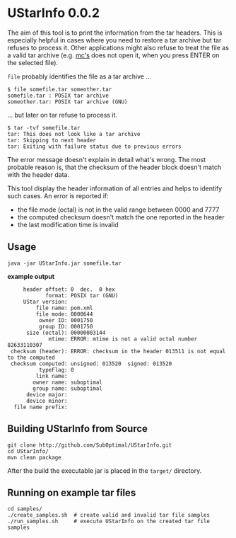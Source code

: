 UStarInfo 0.0.2
===============

The aim of this tool is to print the information from the tar headers. This is especially helpful in cases where you need to restore a tar archive but tar refuses to process it. Other applications might also refuse to treat the file as a valid tar archive (e.g. [mc's](https://github.com/MidnightCommander/mc/issues/55) does not open it, when you press ENTER on the selected file).

`file` probably identifies the file as a tar archive ...

```
$ file somefile.tar someother.tar
somefile.tar : POSIX tar archive
someother.tar: POSIX tar archive (GNU)
```
... but later on tar refuse to process it.

```
$ tar -tvf somefile.tar
tar: This does not look like a tar archive
tar: Skipping to next header
tar: Exiting with failure status due to previous errors
```

The error message doesn't explain in detail what's wrong. The most probable reason is, that the checksum of the header block doesn't match with the header data. 

This tool display the header information of all entries and helps to identify such cases. An error is reported if:

 - the file mode (octal) is not in the valid range between 0000 and 7777
 - the computed checksum doesn't match the one reported in the header
 - the last modification time is invalid

Usage
-----

`java -jar UStarInfo.jar somefile.tar`

**example output**

```
     header offset: 0  dec.  0 hex
            format: POSIX tar (GNU)
     UStar version:  
         file name: pom.xml
         file mode: 0000644
          owner ID: 0001750
          group ID: 0001750
      size (octal): 00000003144
             mtime: ERROR: mtime is not a valid octal number 82633110307
 checksum (header): ERROR: checksum in the header 013511 is not equal to the computed
 checksum computed: unsigned: 013520  signed: 013520
          typeFlag: 0
         link name: 
        owner name: suboptimal
        group name: suboptimal
      device major: 
      device minor: 
  file name prefix: 
```

Building UStarInfo from Source
------------------------------

```
git clone http://github.com/SubOptimal/UStarInfo.git
cd UStarInfo/
mvn clean package
```

After the build the executable jar is placed in the `target/` directory.

Running on example tar files
----------------------------

```
cd samples/
./create_samples.sh  # create valid and invalid tar file samples
./run_samples.sh     # execute UStarInfo on the created tar file samples
```
